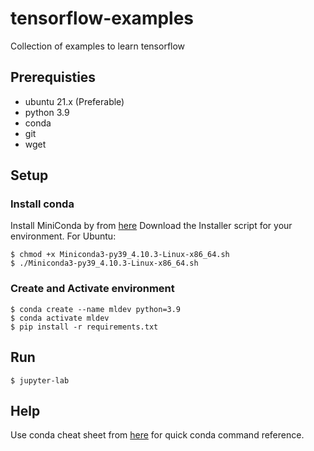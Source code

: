 # tensorflow-examples
Collection of examples to learn tensorflow

## Prerequisties
- ubuntu 21.x (Preferable)
- python 3.9
- conda
- git
- wget

## Setup
### Install conda
Install MiniConda by from [here](https://docs.conda.io/projects/conda/en/latest/user-guide/install/index.html)
Download the Installer script for your environment.
For Ubuntu:
```shell
$ chmod +x Miniconda3-py39_4.10.3-Linux-x86_64.sh
$ ./Miniconda3-py39_4.10.3-Linux-x86_64.sh
```

### Create and Activate environment 
```shell
$ conda create --name mldev python=3.9
$ conda activate mldev
$ pip install -r requirements.txt
```

## Run
```shell
$ jupyter-lab
```

## Help
Use conda cheat sheet from [here](https://docs.conda.io/projects/conda/en/latest/user-guide/cheatsheet.html) for quick conda command reference.